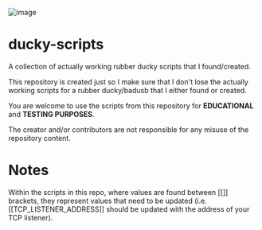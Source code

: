 ![image](https://github.com/user-attachments/assets/b2a80091-fd81-4172-9fd1-3da19acb155a)

# ducky-scripts
A collection of actually working rubber ducky scripts that I found/created.

This repository is created just so I make sure that I don't lose the actually working scripts for a rubber ducky/badusb that I either found or created. 

You are welcome to use the scripts from this repository for **EDUCATIONAL** and **TESTING PURPOSES**.

The creator and/or contributors are not responsible for any misuse of the repository content.

# Notes

Within the scripts in this repo, where values are found between [[]] brackets, they represent values that need to be updated (i.e. [[TCP_LISTENER_ADDRESS]] should be updated with the address of your TCP listener).